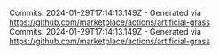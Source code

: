 Commits: 2024-01-29T17:14:13.149Z - Generated via https://github.com/marketplace/actions/artificial-grass
<br>
Commits: 2024-01-29T17:14:13.149Z - Generated via https://github.com/marketplace/actions/artificial-grass
<br>
